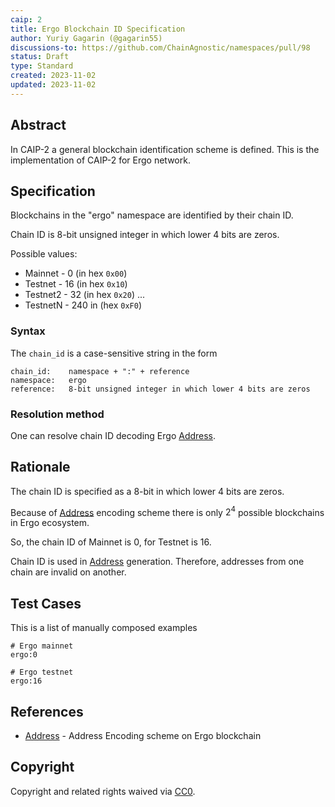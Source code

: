 ```yaml
---
caip: 2
title: Ergo Blockchain ID Specification
author: Yuriy Gagarin (@gagarin55)
discussions-to: https://github.com/ChainAgnostic/namespaces/pull/98
status: Draft
type: Standard
created: 2023-11-02
updated: 2023-11-02
---
```



## Abstract

In CAIP-2 a general blockchain identification scheme is defined. This is the
implementation of CAIP-2 for Ergo network.


## Specification

Blockchains in the "ergo" namespace are identified by their chain ID.

Chain ID is 8-bit unsigned integer in which lower 4 bits are zeros.

Possible values:
* Mainnet - 0 (in hex `0x00`)
* Testnet - 16 (in hex `0x10`)
* Testnet2 - 32 (in hex `0x20`)
...
* TestnetN - 240 in (hex `0xF0`)


### Syntax

The `chain_id` is a case-sensitive string in the form

```
chain_id:    namespace + ":" + reference
namespace:   ergo
reference:   8-bit unsigned integer in which lower 4 bits are zeros
```

### Resolution method

One can resolve chain ID decoding Ergo [Address].

## Rationale

The chain ID is specified as a 8-bit in which lower 4 bits are zeros.

Because of [Address][] encoding scheme there is only $2^4$ possible blockchains in Ergo ecosystem.

So, the chain ID of Mainnet is 0, for Testnet is 16.

Chain ID is used in [Address][] generation. Therefore, addresses from one chain are invalid on another.

## Test Cases

This is a list of manually composed examples

```
# Ergo mainnet
ergo:0

# Ergo testnet
ergo:16

```

## References
- [Address][] - Address Encoding scheme on Ergo blockchain

[Address]:https://docs.ergoplatform.com/assets/py/Ergo_Address_Encoding/



## Copyright

Copyright and related rights waived via [CC0](../LICENSE).